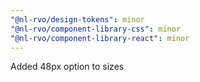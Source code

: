 ```yaml
---
"@nl-rvo/design-tokens": minor
"@nl-rvo/component-library-css": minor
"@nl-rvo/component-library-react": minor
---
```


Added 48px option to sizes
